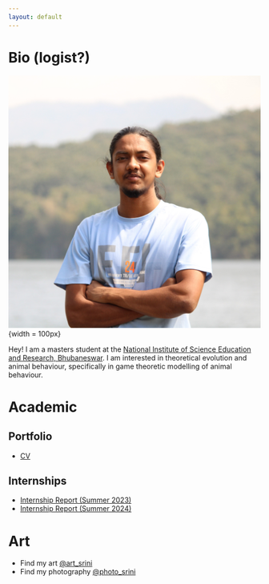 ```yaml
---
layout: default
---
```


# Bio (logist?)
![me](https://github.com/CaptChup/CaptChup.github.io/blob/main/media/img_3106_cropped.JPG){width = 100px}

Hey! I am a masters student at the [National Institute of Science Education and Research, Bhubaneswar](https://www.niser.ac.in/). I am interested in theoretical evolution and animal behaviour, specifically in game theoretic modelling of animal behaviour. 

# Academic
## Portfolio
* [CV](https://github.com/CaptChup/CaptChup.github.io/blob/main/academic/curriculum_vitae.pdf)

## Internships
* [Internship Report (Summer 2023)](https://github.com/CaptChup/CaptChup.github.io/blob/main/academic/summer_internship_report.pdf)
* [Internship Report (Summer 2024)](https://github.com/CaptChup/CaptChup.github.io/blob/main/academic/summer_internship_report_c_l_srinivas_2024_signed_with_ack.pdf)

# Art
* Find my art [@art_srini](https://www.instagram.com/art_srini/)
* Find my photography [@photo_srini](https://www.instagram.com/photo_srini/)
